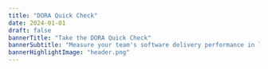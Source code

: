 ```yaml
---
title: "DORA Quick Check"
date: 2024-01-01
draft: false
bannerTitle: "Take the DORA Quick Check"
bannerSubtitle: "Measure your team's software delivery performance in less than a minute! Compare it to the rest of the industry by responding to **four multiple-choice questions**. Compare your team's performance to others, and discover which capabilities you should focus on improving. We don't store your answers or personal information."
bannerHighlightImage: "header.png"
---
```


<!-- sources for the Quick Check single-page application are generated from the /svelte/quick-check folder, then copied here. -->
<!-- the timestamp shortcode is appended as a cache buster -->
<script type="module" src="quickcheck.js?t={{% timestamp %}}"></script>
<link rel="stylesheet" href="quickcheck.css?t={{% timestamp %}}">
<div id="app"></div>